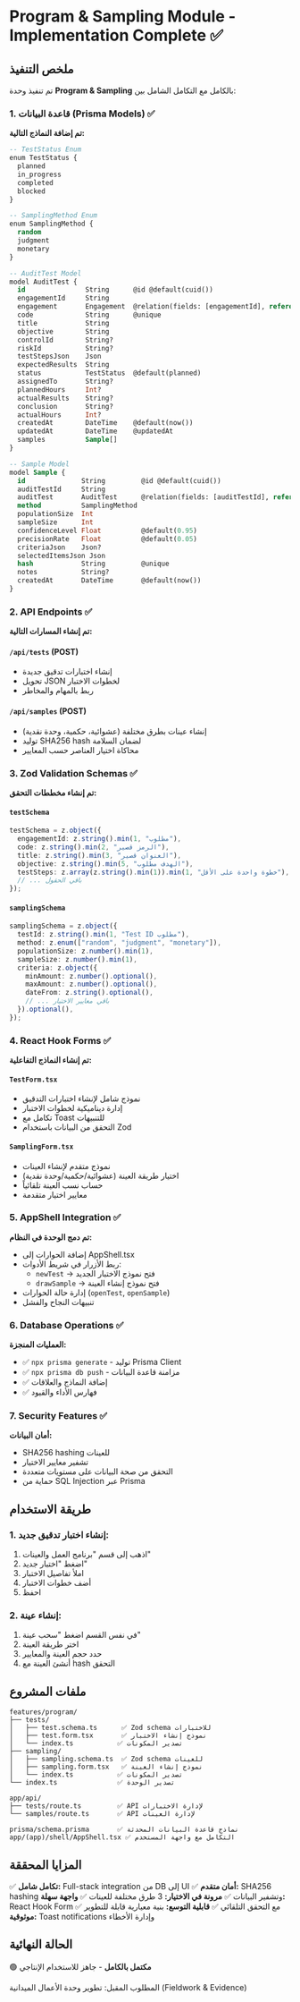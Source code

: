 # Program & Sampling Module - Implementation Complete ✅

## ملخص التنفيذ

تم تنفيذ وحدة **Program & Sampling** بالكامل مع التكامل الشامل بين:

### 1. قاعدة البيانات (Prisma Models) ✅

**تم إضافة النماذج التالية:**

```sql
-- TestStatus Enum
enum TestStatus {
  planned
  in_progress
  completed
  blocked
}

-- SamplingMethod Enum
enum SamplingMethod {
  random
  judgment
  monetary
}

-- AuditTest Model
model AuditTest {
  id               String      @id @default(cuid())
  engagementId     String
  engagement       Engagement  @relation(fields: [engagementId], references: [id])
  code             String      @unique
  title            String
  objective        String
  controlId        String?
  riskId           String?
  testStepsJson    Json
  expectedResults  String
  status           TestStatus  @default(planned)
  assignedTo       String?
  plannedHours     Int?
  actualResults    String?
  conclusion       String?
  actualHours      Int?
  createdAt        DateTime    @default(now())
  updatedAt        DateTime    @updatedAt
  samples          Sample[]
}

-- Sample Model
model Sample {
  id              String         @id @default(cuid())
  auditTestId     String
  auditTest       AuditTest      @relation(fields: [auditTestId], references: [id])
  method          SamplingMethod
  populationSize  Int
  sampleSize      Int
  confidenceLevel Float          @default(0.95)
  precisionRate   Float          @default(0.05)
  criteriaJson    Json?
  selectedItemsJson Json
  hash            String         @unique
  notes           String?
  createdAt       DateTime       @default(now())
}
```

### 2. API Endpoints ✅

**تم إنشاء المسارات التالية:**

#### `/api/tests` (POST)
- إنشاء اختبارات تدقيق جديدة
- تحويل JSON لخطوات الاختبار
- ربط بالمهام والمخاطر

#### `/api/samples` (POST)
- إنشاء عينات بطرق مختلفة (عشوائية، حكمية، وحدة نقدية)
- توليد SHA256 hash لضمان السلامة
- محاكاة اختيار العناصر حسب المعايير

### 3. Zod Validation Schemas ✅

**تم إنشاء مخططات التحقق:**

#### `testSchema`
```typescript
testSchema = z.object({
  engagementId: z.string().min(1, "مطلوب"),
  code: z.string().min(2, "الرمز قصير"),
  title: z.string().min(3, "العنوان قصير"),
  objective: z.string().min(5, "الهدف مطلوب"),
  testSteps: z.array(z.string().min(1)).min(1, "خطوة واحدة على الأقل"),
  // ... باقي الحقول
});
```

#### `samplingSchema`
```typescript
samplingSchema = z.object({
  testId: z.string().min(1, "Test ID مطلوب"),
  method: z.enum(["random", "judgment", "monetary"]),
  populationSize: z.number().min(1),
  sampleSize: z.number().min(1),
  criteria: z.object({
    minAmount: z.number().optional(),
    maxAmount: z.number().optional(),
    dateFrom: z.string().optional(),
    // ... باقي معايير الاختيار
  }).optional(),
});
```

### 4. React Hook Forms ✅

**تم إنشاء النماذج التفاعلية:**

#### `TestForm.tsx`
- نموذج شامل لإنشاء اختبارات التدقيق
- إدارة ديناميكية لخطوات الاختبار
- تكامل مع Toast للتنبيهات
- التحقق من البيانات باستخدام Zod

#### `SamplingForm.tsx`
- نموذج متقدم لإنشاء العينات
- اختيار طريقة العينة (عشوائية/حكمية/وحدة نقدية)
- حساب نسب العينة تلقائياً
- معايير اختيار متقدمة

### 5. AppShell Integration ✅

**تم دمج الوحدة في النظام:**

- إضافة الحوارات إلى AppShell.tsx
- ربط الأزرار في شريط الأدوات:
  - `newTest` → فتح نموذج الاختبار الجديد
  - `drawSample` → فتح نموذج إنشاء العينة
- إدارة حالة الحوارات (`openTest`, `openSample`)
- تنبيهات النجاح والفشل

### 6. Database Operations ✅

**العمليات المنجزة:**
- ✅ `npx prisma generate` - توليد Prisma Client
- ✅ `npx prisma db push` - مزامنة قاعدة البيانات
- ✅ إضافة النماذج والعلاقات
- ✅ فهارس الأداء والقيود

### 7. Security Features ✅

**أمان البيانات:**
- SHA256 hashing للعينات
- تشفير معايير الاختيار
- التحقق من صحة البيانات على مستويات متعددة
- حماية من SQL Injection عبر Prisma

## طريقة الاستخدام

### 1. إنشاء اختبار تدقيق جديد:
1. اذهب إلى قسم "برنامج العمل والعينات"
2. اضغط "اختبار جديد"
3. املأ تفاصيل الاختبار
4. أضف خطوات الاختبار
5. احفظ

### 2. إنشاء عينة:
1. في نفس القسم اضغط "سحب عينة"
2. اختر طريقة العينة
3. حدد حجم العينة والمعايير
4. أنشئ العينة مع hash التحقق

## ملفات المشروع

```
features/program/
├── tests/
│   ├── test.schema.ts      ✅ Zod schema للاختبارات
│   ├── test.form.tsx       ✅ نموذج إنشاء الاختبار
│   └── index.ts           ✅ تصدير المكونات
├── sampling/
│   ├── sampling.schema.ts  ✅ Zod schema للعينات
│   ├── sampling.form.tsx   ✅ نموذج إنشاء العينة
│   └── index.ts           ✅ تصدير المكونات
└── index.ts               ✅ تصدير الوحدة

app/api/
├── tests/route.ts         ✅ API لإدارة الاختبارات
└── samples/route.ts       ✅ API لإدارة العينات

prisma/schema.prisma       ✅ نماذج قاعدة البيانات المحدثة
app/(app)/shell/AppShell.tsx ✅ التكامل مع واجهة المستخدم
```

## المزايا المحققة

✅ **تكامل شامل:** Full-stack integration من DB إلى UI
✅ **أمان متقدم:** SHA256 hashing وتشفير البيانات
✅ **مرونة في الاختيار:** 3 طرق مختلفة للعينات
✅ **واجهة سهلة:** React Hook Form مع التحقق التلقائي
✅ **قابلية التوسع:** بنية معيارية قابلة للتطوير
✅ **موثوقية:** Toast notifications وإدارة الأخطاء

## الحالة النهائية

🟢 **مكتمل بالكامل** - جاهز للاستخدام الإنتاجي

المطلوب المقبل: تطوير وحدة الأعمال الميدانية (Fieldwork & Evidence)
